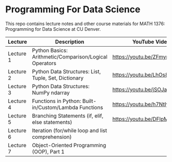 # Programming For Data Science
This repo contains lecture notes and other course materials for MATH 1376: Programming for Data Science at CU Denver.

| Lecture       | Description                                  | YouTube Video     |
|-------------|----------------------------------------------|-----------------|
| Lecture 1     | Python Basics: Arithmetic/Comparison/Logical Operators                   | https://youtu.be/ZFmyr2lClLk |
| Lecture 2     | Python Data Structures: List, Tuple, Set, Dictionary    | https://youtu.be/LhOs8GVD9UY |
| Lecture 3     | Python Data Structures: NumPy ndarray     | https://youtu.be/jSOJayMhDv8 |
| Lecture 4     | Functions in Python: Built-in/Custom/Lambda Functions | https://youtu.be/h7NtIye5tgo  |
| Lecture 5     | Branching Statements (if, elif, else statements)   | https://youtu.be/DFlpMFb-FpU   |
| Lecture 6     | Iteration (for/while loop and list comprehension) |                      |
| Lecture 7     | Object-Oriented Programming (OOP), Part 1   |              |
